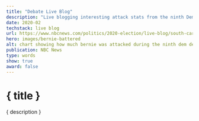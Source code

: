 ```yaml
---
title: "Debate Live Blog"
description: "Live blogging interesting attack stats from the ninth Dem. debate"
date: 2020-02
techstack: live blog
url: https://www.nbcnews.com/politics/2020-election/live-blog/south-carolina-democratic-debate-live-updates-candidates-face-charleston-n1141666/ncrd1143231#liveBlogHeader
hero: images/bernie-battered
alt: chart showing how much bernie was attacked during the ninth dem debate
publication: NBC News
type: words
show: true
award: false
---
```


# { title }

{ description }
